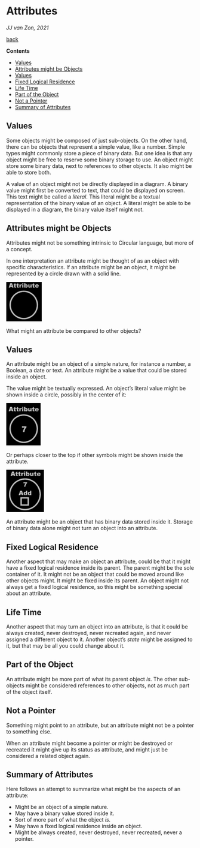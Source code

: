 ﻿Attributes
==========

*JJ van Zon, 2021*

[back](..)

__Contents__

- [Values](#values)
- [Attributes might be Objects](#attributes-might-be-objects)
- [Values](#values-1)
- [Fixed Logical Residence](#fixed-logical-residence)
- [Life Time](#life-time)
- [Part of the Object](#part-of-the-object)
- [Not a Pointer](#not-a-pointer)
- [Summary of Attributes](#summary-of-attributes)

## Values

Some objects might be composed of just sub-objects. On the other hand, there can be objects that represent a simple value, like a number. Simple types might commonly store a piece of binary data. But one idea is that any object might be free to reserve some binary storage to use. An object might store some binary data, next to references to other objects. It also might be able to store both.

A value of an object might not be directly displayed in a diagram. A binary value might first be converted to text, that could be displayed on screen. This text might be called a *literal*. This literal might be a textual representation of the binary value of an object. A literal might be able to be displayed in a diagram, the binary value itself might not.

## Attributes might be Objects

Attributes might not be something intrinsic to Circular language, but more of a concept.

In one interpretation an attribute might be thought of as an object with specific characteristics. If an attribute might be an object, it might be represented by a circle drawn with a solid line.

![](images/Objects.008.png)

What might an attribute be compared to other objects?

## Values

An attribute might be an object of a simple nature, for instance a number, a Boolean, a date or text. An attribute might be a value that could be stored inside an object.

The value might be textually expressed. An object’s literal value might be shown inside a circle, possibly in the center of it:

![](images/Objects.009.png)

Or perhaps closer to the top if other symbols might be shown inside the attribute.

![](images/Objects.010.png)

An attribute might be an object that has binary data stored inside it. Storage of binary data alone might not turn an object into an attribute.

## Fixed Logical Residence

Another aspect that may make an object an attribute, could be that it might have a fixed logical residence inside its parent. The parent might be the sole container of it. It might not be an object that could be moved around like other objects might. It might be fixed inside its parent. An object might not always get a fixed logical residence, so this might be something special about an attribute.

## Life Time

Another aspect that may turn an object into an attribute, is that it could be always created, never destroyed, never recreated again, and never assigned a different object to it. Another object’s *state* might be assigned to it, but that may be all you could change about it.

## Part of the Object

An attribute might be more part of what its parent object *is*. The other sub-objects might be considered references to other objects, not as much part of the object itself.

## Not a Pointer

Something might point to an attribute, but an attribute might not be a pointer to something else.

When an attribute might become a pointer or might be destroyed or recreated it might give up its status as attribute, and might just be considered a related object again.

## Summary of Attributes

Here follows an attempt to summarize what might be the aspects of an attribute:

- Might be an object of a simple nature.
- May have a binary value stored inside it.
- Sort of more part of what the object *is.*
- May have a fixed logical residence inside an object.
- Might be always created, never destroyed, never recreated, never a pointer.